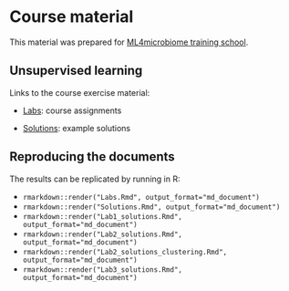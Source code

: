 # Course material

This material was prepared for [ML4microbiome training
school](https://www.ml4microbiome.eu/uppsala-2021/).



## Unsupervised learning

Links to the course exercise material:

- [Labs](Labs.md): course assignments

- [Solutions](Solutions.md): example solutions



## Reproducing the documents

The results can be replicated by running in R:

- `rmarkdown::render("Labs.Rmd", output_format="md_document")`
- `rmarkdown::render("Solutions.Rmd", output_format="md_document")`
- `rmarkdown::render("Lab1_solutions.Rmd", output_format="md_document")`
- `rmarkdown::render("Lab2_solutions.Rmd", output_format="md_document")`
- `rmarkdown::render("Lab2_solutions_clustering.Rmd", output_format="md_document")`
- `rmarkdown::render("Lab3_solutions.Rmd", output_format="md_document")`